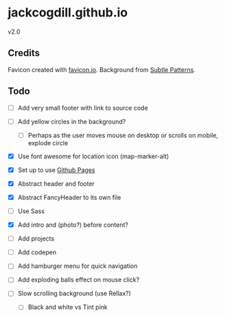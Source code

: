 # jackcogdill.github.io
v2.0

## Credits

Favicon created with [favicon.io](https://favicon.io/).
Background from [Subtle Patterns](https://www.toptal.com/designers/subtlepatterns/).

## Todo

- [ ] Add very small footer with link to source code

- [ ] Add yellow circles in the background?
    - [ ] Perhaps as the user moves mouse on desktop or scrolls on mobile, explode circle

- [x] Use font awesome for location icon (map-marker-alt)

- [x] Set up to use [Github Pages](https://github.com/facebook/create-react-app/blob/master/packages/react-scripts/template/README.md#github-pages)
- [x] Abstract header and footer
- [x] Abstract FancyHeader to its own file
- [ ] Use Sass

- [x] Add intro and (photo?) before content?
- [ ] Add projects
- [ ] Add codepen

- [ ] Add hamburger menu for quick navigation
- [ ] Add exploding balls effect on mouse click?
- [ ] Slow scrolling background (use Rellax?)
    - [ ] Black and white vs Tint pink
